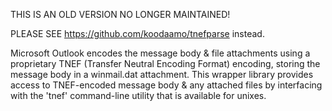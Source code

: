 THIS IS AN OLD VERSION NO LONGER MAINTAINED!

PLEASE SEE https://github.com/koodaamo/tnefparse instead.


Microsoft Outlook encodes the message body & file attachments using a proprietary TNEF (Transfer Neutral Encoding Format) encoding, storing the message body in a winmail.dat attachment. This wrapper library provides access to TNEF-encoded message body & any attached files by interfacing with the 'tnef' command-line utility that is available for unixes.

